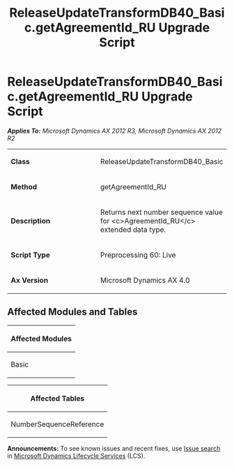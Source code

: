 ﻿---
title: ReleaseUpdateTransformDB40_Basic.getAgreementId_RU Upgrade Script
TOCTitle: ReleaseUpdateTransformDB40_Basic.getAgreementId_RU Upgrade Script
ms:assetid: 40103641-280c-72f9-741e-d5c33afd921d
ms:mtpsurl: https://msdn.microsoft.com/en-us/library/JJ718794(v=AX.60)
ms:contentKeyID: 49707838
ms.date: 05/18/2015
mtps_version: v=AX.60
---

# ReleaseUpdateTransformDB40\_Basic.getAgreementId\_RU Upgrade Script 


_**Applies To:** Microsoft Dynamics AX 2012 R3, Microsoft Dynamics AX 2012 R2_

<table>
<colgroup>
<col style="width: 50%" />
<col style="width: 50%" />
</colgroup>
<tbody>
<tr class="odd">
<td><p><strong>Class</strong></p></td>
<td><p>ReleaseUpdateTransformDB40_Basic</p></td>
</tr>
<tr class="even">
<td><p><strong>Method</strong></p></td>
<td><p>getAgreementId_RU</p></td>
</tr>
<tr class="odd">
<td><p><strong>Description</strong></p></td>
<td><p>Returns next number sequence value for &lt;c&gt;AgreementId_RU&lt;/c&gt; extended data type.</p></td>
</tr>
<tr class="even">
<td><p><strong>Script Type</strong></p></td>
<td><p>Preprocessing 60: Live</p></td>
</tr>
<tr class="odd">
<td><p><strong>Ax Version</strong></p></td>
<td><p>Microsoft Dynamics AX 4.0</p></td>
</tr>
</tbody>
</table>


## Affected Modules and Tables

<table>
<colgroup>
<col style="width: 100%" />
</colgroup>
<thead>
<tr class="header">
<th><p>Affected Modules</p></th>
</tr>
</thead>
<tbody>
<tr class="odd">
<td><p>Basic</p></td>
</tr>
</tbody>
</table>


<table>
<colgroup>
<col style="width: 100%" />
</colgroup>
<thead>
<tr class="header">
<th><p>Affected Tables</p></th>
</tr>
</thead>
<tbody>
<tr class="odd">
<td><p>NumberSequenceReference</p></td>
</tr>
</tbody>
</table>

  
**Announcements:** To see known issues and recent fixes, use [Issue search](http://go.microsoft.com/fwlink/?linkid=389258) in [Microsoft Dynamics Lifecycle Services](http://go.microsoft.com/fwlink/?linkid=306505) (LCS).

